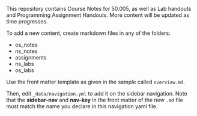This repository contains Course Notes for 50.005, as well as Lab handouts and Programming Assignment Handouts. More content will be updated as time progresses.

To add a new content, create markdown files in any of the folders:
- os_notes
- ns_notes
- assignments
- ns_labs
- os_labs

Use the front matter template as given in the sample called `overview.md`. 

Then, edit `_data/navigation.yml` to add it on the sidebar navigation. Note that the **sidebar-nav** and **nav-key** in the front matter of the new `.md` file must match the name you declare in this navigation yaml file. 